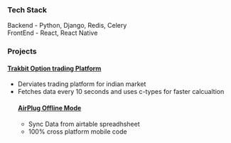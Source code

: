 ### Tech Stack
Backend  - Python, Django, Redis, Celery
<br/>FrontEnd - React, React Native 

### Projects
#### [Trakbit Option trading Platform](https://www.youtube.com/watch?v=nE4myFQv-Co)
<ul>
<li>Derviates trading platform for indian market </li>
<li>Fetches data every 10 seconds and uses c-types for faster calcualtion</li>

#### [AirPlug Offline Mode](https://www.airplug.xyz/)
<ul>
<li>Sync Data from airtable spreadhsheet </li>
<li>100% cross platform mobile code</li>



